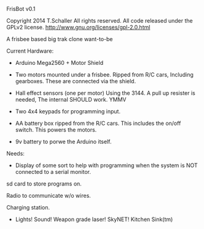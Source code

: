 FrisBot v0.1

Copyright 2014 T.Schaller
All rights reserved.
All code released under the GPLv2 license.
http://www.gnu.org/licenses/gpl-2.0.html

A frisbee based big trak clone want-to-be

Current Hardware:
* Arduino Mega2560 + Motor Shield
   
* Two motors mounted under a frisbee. Ripped from R/C cars,
  Including gearboxes. These are connected via the shield.
   
* Hall effect sensors (one per motor)
 Using the 3144. A pull up resister is needed,
 The internal SHOULD work. YMMV
   
* Two 4x4 keypads for programming input.

* AA battery box ripped from the R/C cars.
 This includes the on/off switch.
 This powers the motors.
   
* 9v battery to porwe the Arduino itself.
   
Needs:
* Display of some sort to help with programming
 when the system is NOT connected to a serial monitor.
   
 sd card to store programs on.
   
 Radio to communicate w/o wires.
   
 Charging station.
   
* Lights! Sound! Weapon grade laser! SkyNET!
 Kitchen Sink(tm) 

